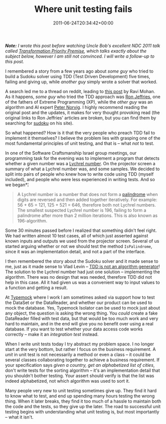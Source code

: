 ﻿---
title: Where unit testing fails
date: 2011-06-24T20:34:42+00:00
---
_**Note:** I wrote this post before watching Uncle Bob's excellent NDC 2011 talk called [Transformation Priority Premise](http://cleancoder.posterous.com/the-transformation-priority-premise), which talks exactly about the subject below, however I am still not convinced. I will write a follow-up to this post._

I remembered a story from a few years ago about *some guy* who tried to build a Sudoku solver using TDD (Test Driven Development) five times, failing and giving up, while *another guy* simply wrote a solver that worked.

<!-- more -->

A search led me to a thread on reddit, leading to <a href="http://ravimohan.blogspot.com/2007/04/learning-from-sudoku-solvers.html" target="_blank">this post</a> by Ravi Mohan. As it happens, *some guy* who tried the TDD approach was <a href="http://en.wikipedia.org/wiki/Ron_Jeffries" target="_blank">Ron Jeffries</a>, one of the fathers of Extreme Programming (XP), while the *other guy* was an algorithm and AI expert <a href="http://en.wikipedia.org/wiki/Peter_Norvig" target="_blank">Peter Norvig</a>. I highly recommend reading the original post and the updates, it makes for very thought provoking read (the original links to Ron Jeffries' articles are broken, but you can find them by searching for <a href="http://xprogramming.com/index.php?s=sudoku" target="_blank">sudoku</a> on his site).

So what happened? How is it that the very people who preach TDD fail to implement it themselves? I believe the problem lies with grasping one of the most fundamental principles of unit testing, and that is &ndash; what _not_ to test.

In one of the Software Craftsmanship Israel group meetings, our programming task for the evening was to implement a program that detects whether a given number was a <a href="http://en.wikipedia.org/wiki/Lychrel_number" target="_blank">Lychrel number</a>. On the projector screen a summary of what a Lychrel number was, and some samples. We decided to split into pairs of people who knew how to write code using TDD (myself included), and people who were less experienced in writing tests. And so we began*¦

> A Lychrel number is a number that does not form a <a href="http://en.wikipedia.org/wiki/Palindrome" target="_blank">palindrome</a> when digits are reversed and then added together iteratively. For example: 56 + 65 = 121, 125 + 521 = 646, therefore both not Lychrel numbers. The smallest suspected Lychrel number is 196, failing to form a palindrome after more than 2 million iterations. This is also known as 196-algorithm.

Some 30 minutes passed before I realized that something didn't feel right. We had written almost 10 test cases, all of which just asserted against known inputs and outputs we used from the projector screen. Several of us started arguing whether or not we should test the method `IsPalindrome`, since it was an implementation detail, and not a part of the interface.

I then remembered the story about the Sudoku solver and it made sense to me, just as it made sense to Vlad Levin &ndash; <a href="http://vladimirlevin.blogspot.com/2007/04/tdd-is-not-algorithm-generator.html" target="_blank">TDD is not an algorithm generator</a>! The solution to the Lychrel number had just one solution &ndash; implementing the algorithm. There was no design that was needed, therefore TDD did not help in this case. All it had given us was a convenient way to input values to a function and getting a result.

At <a href="http://www.typemock.com/" target="_blank">Typemock</a> where I work I am sometimes asked via support how to test the DataSet or the DataReader, and whether our product can be used to mock the database. Yes, Typemock Isolator can be used to mock just about any object, the question is asking the wrong thing. You _could_ create a fake DataReader filled with test data, but that would be too much work and very hard to maintain, and in the end will give you no benefit over using a real database. If you want to test whether your data access code works correctly &ndash; make it an _integration test_ instead.

When I write unit tests today I try abstract my problem space. I no longer start at the very bottom, but rather I focus on the business requirement. A _unit_ in unit test is not necessarily a method or even a class &ndash; it could be several classes collaborating together to achieve a business requirement. If your specification says *given a country, get an _alphabetized_ list of cities*, don't write tests for the sorting algorithm &ndash; it's an implementation detail that you shouldn't bother testing. Your assert should verify is that the list was indeed alphabetized, not which algorithm was used to sort it.

Many people very new to unit testing sometimes give up. They find it hard to know what to test, and end up spending many hours testing the wrong thing. When it later breaks, they find it too much of a hassle to maintain both the code and the tests, so they give up the later. The road to successful unit testing begins with understanding what unit testing is, but most importantly &ndash; what it isn't.
